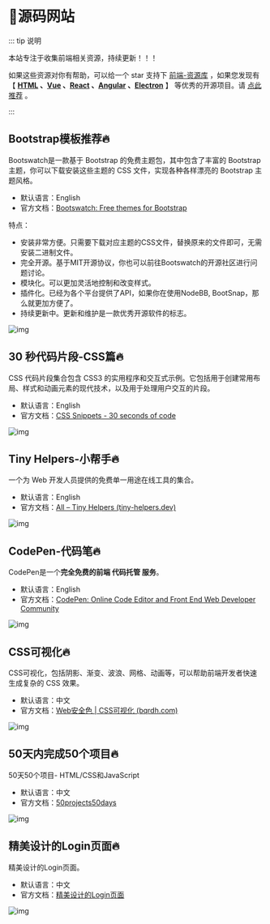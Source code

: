 # 🍁源码网站

::: tip 说明

本站专注于收集前端相关资源，持续更新！！！

如果这些资源对你有帮助，可以给一个 star 支持下 [前端-资源库](https://github.com/huangpw/document-frontend-vitepress) ，如果您发现有 【 **[HTML](/html) 、[Vue](/vue) 、[React](/react) 、[Angular](/angular) 、[Electron](/electron)** 】 等优秀的开源项目。请 [点此推荐](https://github.com/huangpw/document-frontend-vitepress/issues/new) 。

:::

## Bootstrap模板推荐🔥

Bootswatch是一款基于 Bootstrap 的免费主题包，其中包含了丰富的 Bootstrap 主题，你可以下载安装这些主题的 CSS 文件，实现各种各样漂亮的 Bootstrap 主题风格。

- 默认语言：English
- 官方文档：[Bootswatch: Free themes for Bootstrap](https://bootswatch.com/)

特点：

- 安装非常方便。只需要下载对应主题的CSS文件，替换原来的文件即可，无需安装二进制文件。
- 完全开源。基于MIT开源协议，你也可以前往Bootswatch的开源社区进行问题讨论。
- 模块化。可以更加灵活地控制和改变样式。
- 插件化。已经为各个平台提供了API，如果你在使用NodeBB, BootSnap，那么就更加方便了。
- 持续更新中。更新和维护是一款优秀开源软件的标志。

![img](/images/html/website/bootswatch.png)



## 30 秒代码片段-CSS篇🔥

CSS 代码片段集合包含 CSS3 的实用程序和交互式示例。它包括用于创建常用布局、样式和动画元素的现代技术，以及用于处理用户交互的片段。

- 默认语言：English
- 官方文档：[CSS Snippets - 30 seconds of code](https://www.30secondsofcode.org/css/p/1/)

![img](/images/html/website/10001.png)



## Tiny Helpers-小帮手🔥

一个为 Web 开发人员提供的免费单一用途在线工具的集合。

- 默认语言：English
- 官方文档：[All – Tiny Helpers (tiny-helpers.dev)](https://tiny-helpers.dev/)

![img](/images/html/website/10002.png)



## CodePen-代码笔🔥

CodePen是一个**完全免费的前端 代码托管 服务**。

- 默认语言：English
- 官方文档：[CodePen: Online Code Editor and Front End Web Developer Community](https://codepen.io/)

![img](/images/html/website/10003.gif)



## CSS可视化🔥

CSS可视化，包括阴影、渐变、波浪、网格、动画等，可以帮助前端开发者快速生成复杂的 CSS 效果。

- 默认语言：中文
- 官方文档：[Web安全色 | CSS可视化 (bqrdh.com)](https://css.bqrdh.com/safety-color)

![img](/images/html/website/10004.png)



## 50天内完成50个项目🔥

50天50个项目- HTML/CSS和JavaScript

- 默认语言：中文
- 官方文档：[50projects50days](https://github.com/bradtraversy/50projects50days)

![img](/images/html/website/10005.jpg)



## 精美设计的Login页面🔥

精美设计的Login页面。

- 默认语言：中文
- 官方文档：[精美设计的Login页面](https://space.bilibili.com/270654037/channel/collectiondetail?sid=1071190)

![img](/images/html/website/10006.jpg)
